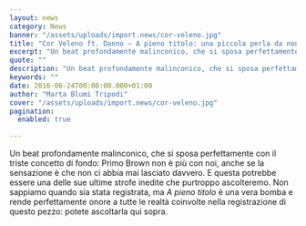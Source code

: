 ```yaml
---
layout: news
category: News
banner: "/assets/uploads/import.news/cor-veleno.jpg"
title: "Cor Veleno ft. Danno – A pieno titolo: una piccola perla da non perdere"
excerpt: "Un beat profondamente malinconico, che si sposa perfettamente con il triste concetto di fondo: Primo Brown non è più con noi, anche se la sensazione è che non ci abbia mai lasciato davvero. E questa potrebbe essere una delle sue ultime strofe inedite che purtroppo ascolteremo. Non sappiamo quando sia stata registrata, ma A pieno [&hellip"
quote: ""
description: "Un beat profondamente malinconico, che si sposa perfettamente con il triste concetto di fondo: Primo Brown non è più con noi, anche se la sensazione è che non ci abbia mai lasciato davvero. E questa potrebbe essere una delle sue ultime strofe inedite che purtroppo ascolteremo. Non sappiamo quando sia stata registrata, ma A pieno [&hellip"
keywords: ""
date: 2016-06-24T00:00:00.000+01:00
author: "Marta Blumi Tripodi"
cover: "/assets/uploads/import.news/cor-veleno.jpg"
pagination:
  enabled: true

---
```


Un beat profondamente malinconico, che si sposa perfettamente con il triste concetto di fondo: Primo Brown non è più con noi, anche se la sensazione è che non ci abbia mai lasciato davvero. E questa potrebbe essere una delle sue ultime strofe inedite che purtroppo ascolteremo. Non sappiamo quando sia stata registrata, ma _A pieno titolo_ è una vera bomba e rende perfettamente onore a tutte le realtà coinvolte nella registrazione di questo pezzo: potete ascoltarla qui sopra.